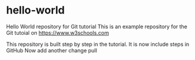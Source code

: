 # hello-world
Hello World repository for Git tutorial
This is an example repository for the Git tutoial on https://www.w3schools.com

This repository is built step by step in the tutorial.
It is now include steps in GitHub
Now add another change pull
